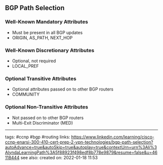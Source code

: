 ## BGP Path Selection

### Well-Known Mandatory Attributes
- Must be present in all BGP updates
- ORIGIN, AS_PATH, NEXT_HOP


### Well-Known Discretionary Attributes
- Optional, not required
- LOCAL_PREF

### Optional Transitive Attributes
- Optional attributes passed on to other BGP routers
- COMMUNITY

### Optional Non-Transitive Attributes
- Not passed on to other BGP routers
- Multi-Exit Discriminator (MED)






---
tags: #ccnp #bgp #routing 
links: https://www.linkedin.com/learning/cisco-ccnp-enarsi-300-410-cert-prep-2-vpn-technologies/bgp-path-selection?autoAdvance=true&autoSkip=true&autoplay=true&contextUrn=urn%3Ali%3AlyndaLearningPath%3A5f88923f498edf8b778e9879&resume=false&u=46118444
see also:
created on: 2022-01-18 11:53